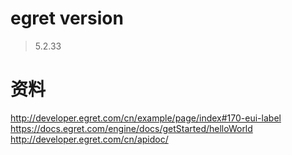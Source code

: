 # egret version
 >5.2.33

# 资料
http://developer.egret.com/cn/example/page/index#170-eui-label
https://docs.egret.com/engine/docs/getStarted/helloWorld
http://developer.egret.com/cn/apidoc/